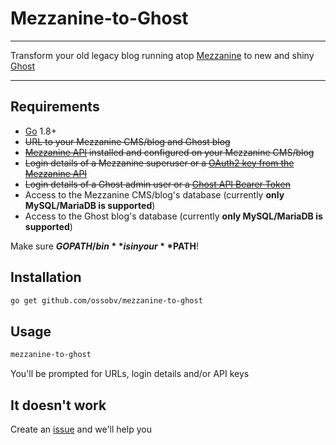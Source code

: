 # Mezzanine-to-Ghost

* * *

Transform your old legacy blog running atop [Mezzanine](https://github.com/stephenmcd/mezzanine) to new and shiny [Ghost](https://github.com/TryGhost/Ghost)

* * *

## Requirements

-   [Go](https://github.com/golang/go) 1.8+
-   ~~URL to your Mezzanine CMS/blog and Ghost blog~~
-   ~~[Mezzanine API](https://github.com/gcushen/mezzanine-api) installed and configured on your Mezzanine CMS/blog~~
-   ~~Login details of a Mezzanine superuser or a [OAuth2 key from the Mezzanine API](https://gcushen.github.io/mezzanine-api/authentication/#oauth2-authentication)~~
-   ~~Login details of a Ghost admin user or a [Ghost API Bearer Token](https://api.ghost.org/docs/user-authentication)~~
-   Access to the Mezzanine CMS/blog's database (currently **only MySQL/MariaDB is supported**)
-   Access to the Ghost blog's database (currently **only MySQL/MariaDB is supported**)

Make sure **$GOPATH/bin** is in your **$PATH**!

## Installation

```sh
go get github.com/ossobv/mezzanine-to-ghost
```

## Usage

```sh
mezzanine-to-ghost
```

You'll be prompted for URLs, login details and/or API keys

## It doesn't work

Create an [issue](https://github.com/ossobv/mezzanine-to-ghost/issues/new) and we'll help you
